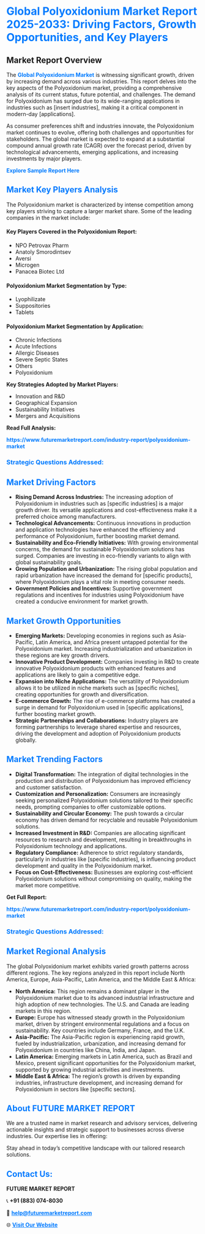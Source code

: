 <h1 style="color: #007BFF;">Global Polyoxidonium Market Report 2025-2033: Driving Factors, Growth Opportunities, and Key Players</h1>

<section id="overview">
<h2>Market Report Overview</h2>
<p>The <a href="https://www.futuremarketreport.com/industry-report/polyoxidonium-market" style="color: #007BFF; text-decoration: none;"><strong>Global Polyoxidonium Market</strong></a> is witnessing significant growth, driven by increasing demand across various industries. This report delves into the key aspects of the Polyoxidonium market, providing a comprehensive analysis of its current status, future potential, and challenges. The demand for Polyoxidonium has surged due to its wide-ranging applications in industries such as [insert industries], making it a critical component in modern-day [applications].</p>
<p>As consumer preferences shift and industries innovate, the Polyoxidonium market continues to evolve, offering both challenges and opportunities for stakeholders. The global market is expected to expand at a substantial compound annual growth rate (CAGR) over the forecast period, driven by technological advancements, emerging applications, and increasing investments by major players.</p>
</section>

<section id="overview">
<p><a href="https://www.futuremarketreport.com/request-sample/reportId=125823" style="color: #007BFF; text-decoration: none;"><strong>Explore Sample Report Here</strong></a></p>
</section>

<section id="key-players">
<h2 style="color: #007BFF;">Market Key Players Analysis</h2>
<p>The Polyoxidonium market is characterized by intense competition among key players striving to capture a larger market share. Some of the leading companies in the market include:</p>
<h4>Key Players Covered in the Polyoxidonium Report:</h4>
<ul><li>NPO Petrovax Pharm</li><li>Anatoly Smorodintsev</li><li>Aversi</li><li>Microgen</li><li>Panacea Biotec Ltd</li></ul>
<h4>Polyoxidonium Market Segmentation by Type:</h4>
<ul><li>Lyophilizate</li><li>Suppositories</li><li>Tablets</li></ul>

<h4>Polyoxidonium Market Segmentation by Application:</h4>
<ul><li>Chronic Infections</li><li>Acute Infections</li><li>Allergic Diseases</li><li>Severe Septic States</li><li>Others</li><li>Polyoxidonium</li></ul>
<p><strong>Key Strategies Adopted by Market Players:</strong></p>
<ul>
<li>Innovation and R&D</li>
<li>Geographical Expansion</li>
<li>Sustainability Initiatives</li>
<li>Mergers and Acquisitions</li>
</ul>
</section>

<section>
<p><strong>Read Full Analysis: </strong></p><a href="https://www.futuremarketreport.com/industry-report/polyoxidonium-market" style="color: #007BFF; text-decoration: none;"><strong>https://www.futuremarketreport.com/industry-report/polyoxidonium-market</strong></a>
<h3 style="color: #007BFF;">Strategic Questions Addressed:</h3>
</section>

<section id="driving-factors">
<h2 style="color: #007BFF;">Market Driving Factors</h2>
<ul>
<li><strong>Rising Demand Across Industries:</strong> The increasing adoption of Polyoxidonium in industries such as [specific industries] is a major growth driver. Its versatile applications and cost-effectiveness make it a preferred choice among manufacturers.</li>
<li><strong>Technological Advancements:</strong> Continuous innovations in production and application technologies have enhanced the efficiency and performance of Polyoxidonium, further boosting market demand.</li>
<li><strong>Sustainability and Eco-Friendly Initiatives:</strong> With growing environmental concerns, the demand for sustainable Polyoxidonium solutions has surged. Companies are investing in eco-friendly variants to align with global sustainability goals.</li>
<li><strong>Growing Population and Urbanization:</strong> The rising global population and rapid urbanization have increased the demand for [specific products], where Polyoxidonium plays a vital role in meeting consumer needs.</li>
<li><strong>Government Policies and Incentives:</strong> Supportive government regulations and incentives for industries using Polyoxidonium have created a conducive environment for market growth.</li>
</ul>
</section>

<section id="growth-opportunities">
<h2 style="color: #007BFF;">Market Growth Opportunities</h2>
<ul>
<li><strong>Emerging Markets:</strong> Developing economies in regions such as Asia-Pacific, Latin America, and Africa present untapped potential for the Polyoxidonium market. Increasing industrialization and urbanization in these regions are key growth drivers.</li>
<li><strong>Innovative Product Development:</strong> Companies investing in R&D to create innovative Polyoxidonium products with enhanced features and applications are likely to gain a competitive edge.</li>
<li><strong>Expansion into Niche Applications:</strong> The versatility of Polyoxidonium allows it to be utilized in niche markets such as [specific niches], creating opportunities for growth and diversification.</li>
<li><strong>E-commerce Growth:</strong> The rise of e-commerce platforms has created a surge in demand for Polyoxidonium used in [specific applications], further boosting market growth.</li>
<li><strong>Strategic Partnerships and Collaborations:</strong> Industry players are forming partnerships to leverage shared expertise and resources, driving the development and adoption of Polyoxidonium products globally.</li>
</ul>
</section>

<section id="trending-factors">
<h2 style="color: #007BFF;">Market Trending Factors</h2>
<ul>
<li><strong>Digital Transformation:</strong> The integration of digital technologies in the production and distribution of Polyoxidonium has improved efficiency and customer satisfaction.</li>
<li><strong>Customization and Personalization:</strong> Consumers are increasingly seeking personalized Polyoxidonium solutions tailored to their specific needs, prompting companies to offer customizable options.</li>
<li><strong>Sustainability and Circular Economy:</strong> The push towards a circular economy has driven demand for recyclable and reusable Polyoxidonium solutions.</li>
<li><strong>Increased Investment in R&D:</strong> Companies are allocating significant resources to research and development, resulting in breakthroughs in Polyoxidonium technology and applications.</li>
<li><strong>Regulatory Compliance:</strong> Adherence to strict regulatory standards, particularly in industries like [specific industries], is influencing product development and quality in the Polyoxidonium market.</li>
<li><strong>Focus on Cost-Effectiveness:</strong> Businesses are exploring cost-efficient Polyoxidonium solutions without compromising on quality, making the market more competitive.</li>
</ul>
</section>

<section>
<p><strong>Get Full Report: </strong></p><a href="https://www.futuremarketreport.com/industry-report/polyoxidonium-market" style="color: #007BFF; text-decoration: none;"><strong>https://www.futuremarketreport.com/industry-report/polyoxidonium-market</strong></a>
<h3 style="color: #007BFF;">Strategic Questions Addressed:</h3>
</section>


<section id="regional-analysis">
<h2 style="color: #007BFF;">Market Regional Analysis</h2>
<p>The global Polyoxidonium market exhibits varied growth patterns across different regions. The key regions analyzed in this report include North America, Europe, Asia-Pacific, Latin America, and the Middle East & Africa:</p>
<ul>
<li><strong>North America:</strong> This region remains a dominant player in the Polyoxidonium market due to its advanced industrial infrastructure and high adoption of new technologies. The U.S. and Canada are leading markets in this region.</li>
<li><strong>Europe:</strong> Europe has witnessed steady growth in the Polyoxidonium market, driven by stringent environmental regulations and a focus on sustainability. Key countries include Germany, France, and the U.K.</li>
<li><strong>Asia-Pacific:</strong> The Asia-Pacific region is experiencing rapid growth, fueled by industrialization, urbanization, and increasing demand for Polyoxidonium in countries like China, India, and Japan.</li>
<li><strong>Latin America:</strong> Emerging markets in Latin America, such as Brazil and Mexico, present significant opportunities for the Polyoxidonium market, supported by growing industrial activities and investments.</li>
<li><strong>Middle East & Africa:</strong> The region’s growth is driven by expanding industries, infrastructure development, and increasing demand for Polyoxidonium in sectors like [specific sectors].</li>
</ul>
</section>

<footer>
<h2 style="color: #007BFF;">About FUTURE MARKET REPORT</h2>
<p>We are a trusted name in market research and advisory services, delivering actionable insights and strategic support to businesses across diverse industries. Our expertise lies in offering:</p>

<p>Stay ahead in today’s competitive landscape with our tailored research solutions.</p>

<h2 style="color: #007BFF;">Contact Us:</h2>
<p><strong>FUTURE MARKET REPORT</strong></p>
<p>📞 <strong>+91 (883) 074-8030</strong></p>
<p>📧 <strong><a href="mailto:help@futuremarketreport.com" style="color: #007BFF;">help@futuremarketreport.com</a></strong></p>
<p>🌐 <strong><a href="https://www.futuremarketreport.com/" style="color: #007BFF;">Visit Our Website</a></strong></p>
</footer>
